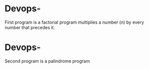 # Devops-
First program is a factorial program
multiplies a number (n) 
by every number that precedes it.
# Devops-
Second program is a palindrome program 
